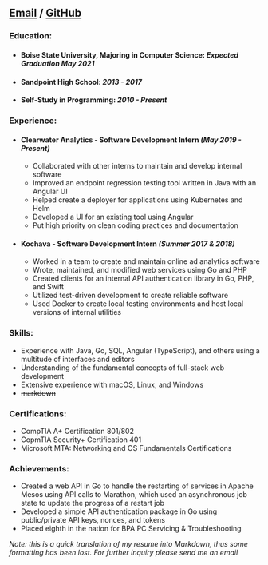 ## [Email](zacharygillenwater@gmail.com) / [GitHub](www.github.com/ZachGill)
### Education:

* #### Boise State University, Majoring in Computer Science: *Expected Graduation May 2021*
* #### Sandpoint High School: *2013 - 2017*
* #### Self-Study in Programming: *2010 - Present*

### Experience:

* #### Clearwater Analytics - Software Development Intern *(May 2019 - Present)*
    * Collaborated with other interns to maintain and develop internal software 
    * Improved an endpoint regression testing tool written in Java with an Angular UI
    * Helped create a deployer for applications using Kubernetes and Helm
    * Developed a UI for an existing tool using Angular
    * Put high priority on clean coding practices and documentation

* #### Kochava - Software Development Intern *(Summer 2017 & 2018)*
    * Worked in a team to create and maintain online ad analytics software
    * Wrote, maintained, and modified web services using Go and PHP
    * Created clients for an internal API authentication library in Go, PHP, and Swift
    * Utilized test-driven development to create reliable software
    * Used Docker to create local testing environments and host local versions of internal utilities

### Skills:
* Experience with Java, Go, SQL, Angular (TypeScript), and others using a multitude of interfaces and editors 
* Understanding of the fundamental concepts of full-stack web development
* Extensive experience with macOS, Linux, and Windows
* ~~markdown~~

### Certifications:
* CompTIA A+ Certification 801/802
* CopmTIA Security+ Certification 401
* Microsoft MTA: Networking and OS Fundamentals Certifications

### Achievements:
* Created a web API in Go to handle the restarting of services in Apache Mesos using API calls to Marathon, which used an asynchronous job state to update the progress of a restart job
* Developed a simple API authentication package in Go using public/private API keys, nonces, and tokens
* Placed eighth in the nation for BPA PC Servicing & Troubleshooting

*Note: this is a quick translation of my resume into Markdown, thus some formatting has been lost. For further inquiry please send me an email*